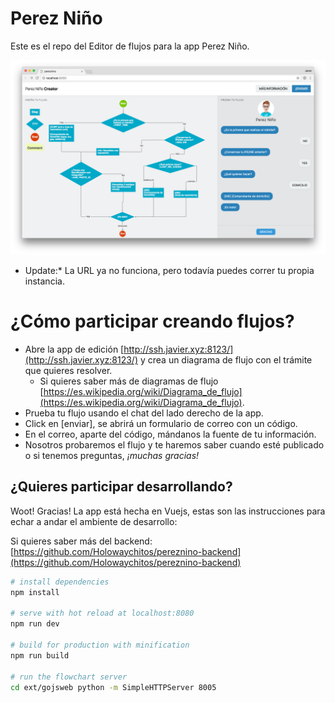 # Perez Niño

Este es el repo del Editor de flujos para la app Perez Niño.

[![pereznino](screenshot.png)](http://ssh.javier.xyz:8123/)

* Update:* La URL ya no funciona, pero todavía puedes correr tu propia instancia.

# ¿Cómo participar creando flujos?
* Abre la app de edición [http://ssh.javier.xyz:8123/](http://ssh.javier.xyz:8123/) y crea un diagrama de flujo con el trámite que quieres resolver.
	* Si quieres saber más de diagramas de flujo [https://es.wikipedia.org/wiki/Diagrama_de_flujo](https://es.wikipedia.org/wiki/Diagrama_de_flujo).
* Prueba tu flujo usando el chat del lado derecho de la app.
* Click en [enviar], se abrirá un formulario de correo con un código.
* En el correo, aparte del código, mándanos la fuente de tu información.
* Nosotros probaremos el flujo y te haremos saber cuando esté publicado o si tenemos preguntas, *¡muchas gracias!*

## ¿Quieres participar desarrollando?

Woot! Gracias! La app está hecha en Vuejs, estas son las instrucciones para echar a andar el ambiente de desarrollo:

Si quieres saber más del backend: [https://github.com/Holowaychitos/pereznino-backend](https://github.com/Holowaychitos/pereznino-backend)

``` bash
# install dependencies
npm install

# serve with hot reload at localhost:8080
npm run dev

# build for production with minification
npm run build

# run the flowchart server
cd ext/gojsweb python -m SimpleHTTPServer 8005
```
